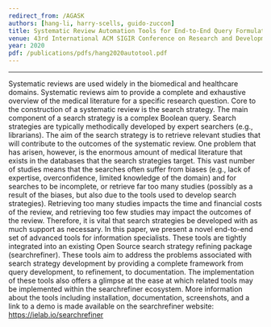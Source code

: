 ```yaml
---
redirect_from: /AGASK
authors: [hang-li, harry-scells, guido-zuccon]
title: Systematic Review Automation Tools for End-to-End Query Formulation
venue: 43rd International ACM SIGIR Conference on Research and Development in Information Retrieval
year: 2020
pdf: /publications/pdfs/hang2020autotool.pdf
---
```

---

Systematic reviews are used widely in the biomedical and healthcare domains. Systematic reviews aim to provide a complete and exhaustive overview of the medical literature for a specific research question. Core to the construction of a systematic review is the search strategy. The main component of a search strategy is a complex Boolean query. Search strategies are typically methodically developed by expert searchers (e.g., librarians). The aim of the search strategy is to retrieve relevant studies that will contribute to the outcomes of the systematic review. One problem that has arisen, however, is the enormous amount of medical literature that exists in the databases that the search strategies target. This vast number of studies means that the searches often suffer from biases (e.g., lack of expertise, overconfidence, limited knowledge of the domain) and for searches to be incomplete, or retrieve far too many studies (possibly as a result of the biases, but also due to the tools used to develop search strategies). Retrieving too many studies impacts the time and financial costs of the review, and retrieving too few studies may impact the outcomes of the review. Therefore, it is vital that search strategies be developed with as much support as necessary.
In this paper, we present a novel end-to-end set of advanced tools for information specialists. These tools are tightly integrated into an existing Open Source search strategy refining package (searchrefiner). These tools aim to address the problems associated with search strategy development by providing a complete framework from query development, to refinement, to documentation. The implementation of these tools also offers a glimpse at the ease at which related tools may be implemented within the searchrefiner ecosystem.
More information about the tools including installation, documentation, screenshots, and a link to a demo is made available on the searchrefiner website: https://ielab.io/searchrefiner
